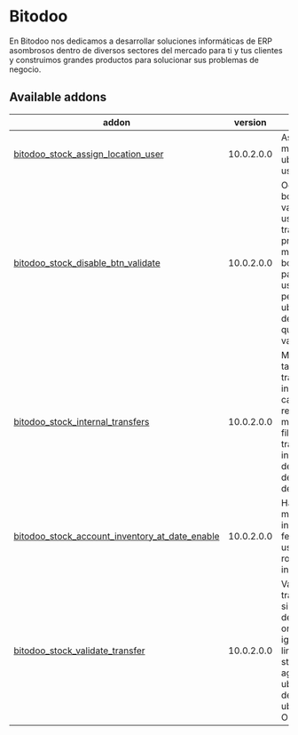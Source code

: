 Bitodoo
================
En Bitodoo nos dedicamos a desarrollar soluciones informáticas de ERP asombrosos dentro de diversos sectores del mercado para ti y tus clientes y construimos grandes productos para solucionar sus problemas de negocio.

[//]: # (addons)

Available addons
----------------
addon | version | summary
--- | --- | ---
[bitodoo_stock_assign_location_user](bitodoo_stock_assign_location_user/) | 10.0.2.0.0 | Asigna una o muchas ubicaciones a usuario.
[bitodoo_stock_disable_btn_validate](bitodoo_stock_disable_btn_validate/) | 10.0.2.0.0 | Oculta el botón de validar para el usuario que transfiere el producto y muestra el botón validar para el usuario que pertenece a la ubicación de destino, para que realice la validación.
[bitodoo_stock_internal_transfers](bitodoo_stock_internal_transfers/) | 10.0.2.0.0 | Muestra en el tablero las transferencias internas, los campos con relacion many2one se filtran solo las transferencias internas, mas detalles en la descripción del modulo.
[bitodoo_stock_account_inventory_at_date_enable](bitodoo_stock_account_inventory_at_date_enable/) | 10.0.2.0.0 |Habilita el menu inventario a fecha para los usuarios con rol Jefe de inventario
[bitodoo_stock_validate_transfer](bitodoo_stock_validate_transfer/) | 10.0.2.0.0 | Valida transferencias si la ubicación destino y origen es igual las lineas del stock move y agrega ubicación destino, ubicación Origen.

[//]: # (end addons)
